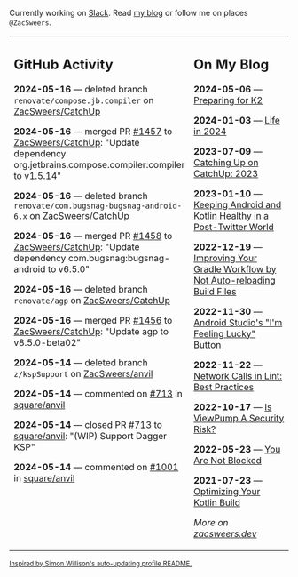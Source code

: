 Currently working on [Slack](https://slack.com/). Read [my blog](https://zacsweers.dev/) or follow me on places `@ZacSweers`.

<table><tr><td valign="top" width="60%">

## GitHub Activity
<!-- githubActivity starts -->
**2024-05-16** — deleted branch `renovate/compose.jb.compiler` on [ZacSweers/CatchUp](https://github.com/ZacSweers/CatchUp)

**2024-05-16** — merged PR [#1457](https://github.com/ZacSweers/CatchUp/pull/1457) to [ZacSweers/CatchUp](https://github.com/ZacSweers/CatchUp): "Update dependency org.jetbrains.compose.compiler:compiler to v1.5.14"

**2024-05-16** — deleted branch `renovate/com.bugsnag-bugsnag-android-6.x` on [ZacSweers/CatchUp](https://github.com/ZacSweers/CatchUp)

**2024-05-16** — merged PR [#1458](https://github.com/ZacSweers/CatchUp/pull/1458) to [ZacSweers/CatchUp](https://github.com/ZacSweers/CatchUp): "Update dependency com.bugsnag:bugsnag-android to v6.5.0"

**2024-05-16** — deleted branch `renovate/agp` on [ZacSweers/CatchUp](https://github.com/ZacSweers/CatchUp)

**2024-05-16** — merged PR [#1456](https://github.com/ZacSweers/CatchUp/pull/1456) to [ZacSweers/CatchUp](https://github.com/ZacSweers/CatchUp): "Update agp to v8.5.0-beta02"

**2024-05-14** — deleted branch `z/kspSupport` on [ZacSweers/anvil](https://github.com/ZacSweers/anvil)

**2024-05-14** — commented on [#713](https://github.com/square/anvil/pull/713#issuecomment-2111433761) in [square/anvil](https://github.com/square/anvil)

**2024-05-14** — closed PR [#713](https://github.com/square/anvil/pull/713) to [square/anvil](https://github.com/square/anvil): "(WIP) Support Dagger KSP"

**2024-05-14** — commented on [#1001](https://github.com/square/anvil/pull/1001#issuecomment-2111428645) in [square/anvil](https://github.com/square/anvil)
<!-- githubActivity ends -->
</td><td valign="top" width="40%">

## On My Blog
<!-- blog starts -->
**2024-05-06** — [Preparing for K2](https://www.zacsweers.dev/preparing-for-k2/)

**2024-01-03** — [Life in 2024](https://www.zacsweers.dev/life-in-2024/)

**2023-07-09** — [Catching Up on CatchUp: 2023](https://www.zacsweers.dev/catching-up-on-catchup-2023/)

**2023-01-10** — [Keeping Android and Kotlin Healthy in a Post-Twitter World](https://www.zacsweers.dev/keeping-android-healthy/)

**2022-12-19** — [Improving Your Gradle Workflow by Not Auto-reloading Build Files](https://www.zacsweers.dev/improving-your-workflow-by-not-auto-reloading-build-files/)

**2022-11-30** — [Android Studio's "I'm Feeling Lucky" Button](https://www.zacsweers.dev/android-studios-im-feeling-lucky-button/)

**2022-11-22** — [Network Calls in Lint: Best Practices](https://www.zacsweers.dev/network-calls-in-lint-best-practices/)

**2022-10-17** — [Is ViewPump A Security Risk?](https://www.zacsweers.dev/is-viewpump-a-security-risk/)

**2022-05-23** — [You Are Not Blocked](https://www.zacsweers.dev/you-are-not-blocked/)

**2021-07-23** — [Optimizing Your Kotlin Build](https://www.zacsweers.dev/optimizing-your-kotlin-build/)
<!-- blog ends -->
_More on [zacsweers.dev](https://zacsweers.dev/)_
</td></tr></table>

<sub><a href="https://simonwillison.net/2020/Jul/10/self-updating-profile-readme/">Inspired by Simon Willison's auto-updating profile README.</a></sub>
